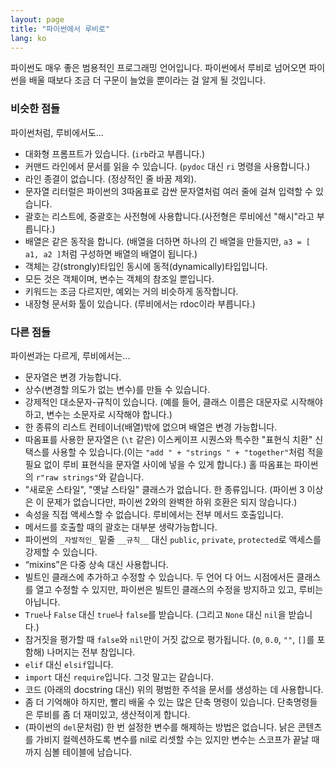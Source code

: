 ```yaml
---
layout: page
title: "파이썬에서 루비로"
lang: ko
---
```


파이썬도 매우 좋은 범용적인 프로그래밍 언어입니다. 파이썬에서 루비로
넘어오면 파이썬을 배울 때보다 조금 더 구문이 늘었을 뿐이라는 걸
알게 될 것입니다.

### 비슷한 점들

파이썬처럼, 루비에서도...

* 대화형 프롬프트가 있습니다. (`irb`라고 부릅니다.)
* 커맨드 라인에서 문서를 읽을 수 있습니다. (`pydoc` 대신 `ri` 명령을
  사용합니다.)
* 라인 종결이 없습니다. (정상적인 줄 바꿈 제외).
* 문자열 리터럴은 파이썬의 3따옴표로 감싼 문자열처럼 여러 줄에 걸쳐
  입력할 수 있습니다.
* 괄호는 리스트에, 중괄호는 사전형에 사용합니다.(사전형은 루비에선
  "해시"라고 부릅니다.)
* 배열은 같은 동작을 합니다. (배열을 더하면 하나의 긴 배열을 만들지만,
  `a3 = [ a1, a2 ]`처럼 구성하면 배열의 배열이 됩니다.)
* 객체는 강(strongly)타입인 동시에 동적(dynamically)타입입니다.
* 모든 것은 객체이며, 변수는 객체의 참조일 뿐입니다.
* 키워드는 조금 다르지만, 예외는 거의 비슷하게 동작합니다.
* 내장형 문서화 툴이 있습니다. (루비에서는 rdoc이라 부릅니다.)

### 다른 점들

파이썬과는 다르게, 루비에서는...

* 문자열은 변경 가능합니다.
* 상수(변경할 의도가 없는 변수)를 만들 수 있습니다.
* 강제적인 대소문자-규칙이 있습니다. (예를 들어, 클래스 이름은 대문자로
  시작해야 하고, 변수는 소문자로 시작해야 합니다.)
* 한 종류의 리스트 컨테이너(배열)밖에 없으며 배열은 변경 가능합니다.
* 따옴표를 사용한 문자열은 (`\t` 같은) 이스케이프 시퀀스와 특수한 "표현식
  치환" 신택스를 사용할 수 있습니다.(이는 `"add " + "strings " + "together"`처럼
  적을 필요 없이 루비 표현식을 문자열 사이에 넣을 수 있게 합니다.)
  홀 따옴표는 파이썬의 `r"raw strings"`와 같습니다.
* "새로운 스타일", "옛날 스타일" 클래스가 없습니다. 한 종류입니다.
  (파이썬 3 이상은 이 문제가 없습니다만, 파이썬 2와의 완벽한 하위 호환은
  되지 않습니다.)
* 속성을 직접 액세스할 수 없습니다. 루비에서는 전부 메서드 호출입니다.
* 메서드를 호출할 때의 괄호는 대부분 생략가능합니다.
* 파이썬의 `_자발적인_` 밑줄 `__규칙__` 대신 `public`, `private`,
  `protected`로 액세스를 강제할 수 있습니다.
* “mixins”은 다중 상속 대신 사용합니다.
* 빌트인 클래스에 추가하고 수정할 수 있습니다. 두 언어 다 어느 시점에서든
  클래스를 열고 수정할 수 있지만, 파이썬은 빌트인 클래스의 수정을 방지하고
  있고, 루비는 아닙니다.
* `True`나 `False` 대신 `true`나 `false`를 받습니다. (그리고 `None` 대신
  `nil`을 받습니다.)
* 참거짓을 평가할 때 `false`와 `nil`만이 거짓 값으로 평가됩니다.
  (`0`, `0.0`, `""`, `[]`를 포함해) 나머지는 전부 참입니다.
* `elif` 대신 `elsif`입니다.
* `import` 대신 `require`입니다. 그것 말고는 같습니다.
* 코드 (아래의 docstring 대신) 위의 평범한 주석을 문서를 생성하는 데
  사용합니다.
* 좀 더 기억해야 하지만, 빨리 배울 수 있는 많은 단축 명령이 있습니다.
  단축명령들은 루비를 좀 더 재미있고, 생산적이게 합니다.
* (파이썬의 `del`문처럼) 한 번 설정한 변수를 해제하는 방법은 없습니다.
  낡은 콘텐츠를 가비지 컬렉션하도록 변수를 nil로 리셋할 수는 있지만
  변수는 스코프가 끝날 때까지 심볼 테이블에 남습니다.
